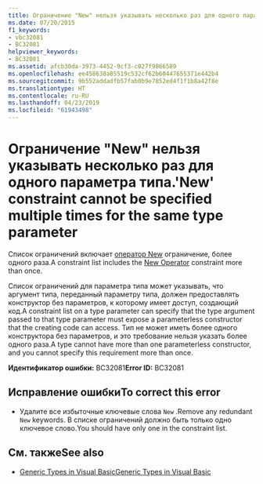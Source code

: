 ```yaml
---
title: Ограничение "New" нельзя указывать несколько раз для одного параметра типа.
ms.date: 07/20/2015
f1_keywords:
- vbc32081
- BC32081
helpviewer_keywords:
- BC32081
ms.assetid: afcb30da-3973-4452-9cf3-c027f9866589
ms.openlocfilehash: ee458638a85519c532cf62b60447655371e442b4
ms.sourcegitcommit: 9b552addadfb57fab0b9e7852ed4f1f1b8a42f8e
ms.translationtype: HT
ms.contentlocale: ru-RU
ms.lasthandoff: 04/23/2019
ms.locfileid: "61943498"
---
```

# <a name="new-constraint-cannot-be-specified-multiple-times-for-the-same-type-parameter"></a><span data-ttu-id="03a98-102">Ограничение "New" нельзя указывать несколько раз для одного параметра типа.</span><span class="sxs-lookup"><span data-stu-id="03a98-102">'New' constraint cannot be specified multiple times for the same type parameter</span></span>
<span data-ttu-id="03a98-103">Список ограничений включает [оператор New](../../visual-basic/language-reference/operators/new-operator.md) ограничение, более одного раза.</span><span class="sxs-lookup"><span data-stu-id="03a98-103">A constraint list includes the [New Operator](../../visual-basic/language-reference/operators/new-operator.md) constraint more than once.</span></span>  
  
 <span data-ttu-id="03a98-104">Список ограничений для параметра типа может указывать, что аргумент типа, переданный параметру типа, должен предоставлять конструктор без параметров, к которому имеет доступ, создающий код.</span><span class="sxs-lookup"><span data-stu-id="03a98-104">A constraint list on a type parameter can specify that the type argument passed to that type parameter must expose a parameterless constructor that the creating code can access.</span></span> <span data-ttu-id="03a98-105">Тип не может иметь более одного конструктора без параметров, и это требование нельзя указать более одного раза.</span><span class="sxs-lookup"><span data-stu-id="03a98-105">A type cannot have more than one parameterless constructor, and you cannot specify this requirement more than once.</span></span>  
  
 <span data-ttu-id="03a98-106">**Идентификатор ошибки:** BC32081</span><span class="sxs-lookup"><span data-stu-id="03a98-106">**Error ID:** BC32081</span></span>  
  
## <a name="to-correct-this-error"></a><span data-ttu-id="03a98-107">Исправление ошибки</span><span class="sxs-lookup"><span data-stu-id="03a98-107">To correct this error</span></span>  
  
- <span data-ttu-id="03a98-108">Удалите все избыточные ключевые слова `New` .</span><span class="sxs-lookup"><span data-stu-id="03a98-108">Remove any redundant `New` keywords.</span></span> <span data-ttu-id="03a98-109">В списке ограничений должно быть только одно ключевое слово.</span><span class="sxs-lookup"><span data-stu-id="03a98-109">You should have only one in the constraint list.</span></span>  
  
## <a name="see-also"></a><span data-ttu-id="03a98-110">См. также</span><span class="sxs-lookup"><span data-stu-id="03a98-110">See also</span></span>

- [<span data-ttu-id="03a98-111">Generic Types in Visual Basic</span><span class="sxs-lookup"><span data-stu-id="03a98-111">Generic Types in Visual Basic</span></span>](../../visual-basic/programming-guide/language-features/data-types/generic-types.md)

